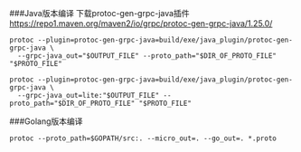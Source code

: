 ###Java版本编译
下载protoc-gen-grpc-java插件
https://repo1.maven.org/maven2/io/grpc/protoc-gen-grpc-java/1.25.0/
```
protoc --plugin=protoc-gen-grpc-java=build/exe/java_plugin/protoc-gen-grpc-java \
  --grpc-java_out="$OUTPUT_FILE" --proto_path="$DIR_OF_PROTO_FILE" "$PROTO_FILE"
  
protoc --plugin=protoc-gen-grpc-java=build/exe/java_plugin/protoc-gen-grpc-java \
  --grpc-java_out=lite:"$OUTPUT_FILE" --proto_path="$DIR_OF_PROTO_FILE" "$PROTO_FILE"
```


###Golang版本编译

```
protoc --proto_path=$GOPATH/src:. --micro_out=. --go_out=. *.proto
```
